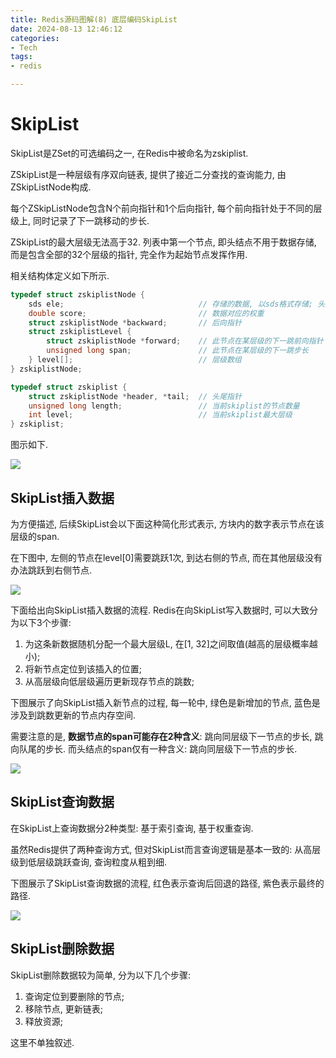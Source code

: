 ```yaml
---
title: Redis源码图解(8) 底层编码SkipList
date: 2024-08-13 12:46:12
categories:
- Tech
tags:
- redis

---
```


# SkipList

SkipList是ZSet的可选编码之一, 在Redis中被命名为zskiplist.

ZSkipList是一种层级有序双向链表, 提供了接近二分查找的查询能力, 由ZSkipListNode构成. 

每个ZSkipListNode包含N个前向指针和1个后向指针, 每个前向指针处于不同的层级上, 同时记录了下一跳移动的步长.

ZSkipList的最大层级无法高于32. 列表中第一个节点, 即头结点不用于数据存储, 而是包含全部的32个层级的指针, 完全作为起始节点发挥作用.

相关结构体定义如下所示.

```c
typedef struct zskiplistNode {
    sds ele;                              // 存储的数据, 以sds格式存储; 头结点为null
    double score;                         // 数据对应的权重
    struct zskiplistNode *backward;       // 后向指针
    struct zskiplistLevel {
        struct zskiplistNode *forward;    // 此节点在某层级的下一跳前向指针
        unsigned long span;               // 此节点在某层级的下一跳步长
    } level[];                            // 层级数组
} zskiplistNode;

typedef struct zskiplist {
    struct zskiplistNode *header, *tail;  // 头尾指针
    unsigned long length;                 // 当前skiplist的节点数量
    int level;                            // 当前skiplist最大层级
} zskiplist;
```

图示如下.

![](skiplist_memory.png)



## SkipList插入数据

为方便描述, 后续SkipList会以下面这种简化形式表示, 方块内的数字表示节点在该层级的span. 

在下图中, 左侧的节点在level[0]需要跳跃1次, 到达右侧的节点, 而在其他层级没有办法跳跃到右侧节点.

![](skiplist_node.png)

下面给出向SkipList插入数据的流程. Redis在向SkipList写入数据时, 可以大致分为以下3个步骤:

1. 为这条新数据随机分配一个最大层级L, 在[1, 32]之间取值(越高的层级概率越小);
2. 将新节点定位到该插入的位置;
3. 从高层级向低层级遍历更新现存节点的跳数;

下图展示了向SkipList插入新节点的过程, 每一轮中, 绿色是新增加的节点, 蓝色是涉及到跳数更新的节点内存空间. 

需要注意的是, **数据节点的span可能存在2种含义**: 跳向同层级下一节点的步长, 跳向队尾的步长. 而头结点的span仅有一种含义: 跳向同层级下一节点的步长.

![](skiplist_insert.png)



## SkipList查询数据

在SkipList上查询数据分2种类型: 基于索引查询, 基于权重查询. 

虽然Redis提供了两种查询方式, 但对SkipList而言查询逻辑是基本一致的: 从高层级到低层级跳跃查询, 查询粒度从粗到细.

下图展示了SkipList查询数据的流程, 红色表示查询后回退的路径, 紫色表示最终的路径.

![](skiplist_query.png)



## SkipList删除数据

SkipList删除数据较为简单, 分为以下几个步骤:

1. 查询定位到要删除的节点;
2. 移除节点, 更新链表;
3. 释放资源;

这里不单独叙述.
